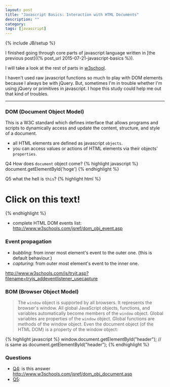 ```yaml
---
layout: post
title: "Javascript Basics: Interaction with HTML Documents"
description: ""
category: 
tags: [javascript]
---
```

{% include JB/setup %}

I finished going through core parts of javascript language written
in [the previous post]({% post_url 2015-07-21-javascript-basics %}).

I will take a look at the rest of parts
in [w3school](http://www.w3schools.com/js/default.asp).

I haven't used raw javascript functions so much to play with DOM elements because
I always be with jQuery.
But, sometimes I'm in trouble whether I'm using jQuery or primitives in javascript.
I hope this study could help me out that kind of troubles.

---

### DOM (Document Object Model)

This is a W3C standard which defines interface that allows programs
and scripts to dynamically access and update the content, structure, and style of a document.

- all HTML elements are defined as javascript `objects`.
- you can access values or actions of HTML elements via their objects' `properties`.

<a name='Q4'>Q4</a> How does `document` object come?
{% highlight javascript %}
document.getElementById('hoge')
{% endhighlight %}

<a name='Q5'>Q5</a> what the hell is `this`?
{% highlight html %}
<h1 onclick="this.innerHTML='Ooops!'">Click on this text!</h1>
{% endhighlight %}

- complete HTML DOM events list: <http://www.w3schools.com/jsref/dom_obj_event.asp>

### Event propagation

- _bubbling_:  from inner most element's event to the outer one. (this is default behaviour.)
- _capturing_: from outer most element's event to the inner one.

<http://www.w3schools.com/js/tryit.asp?filename=tryjs_addeventlistener_usecapture>



### BOM (Browser Object Model)

> The `window` object is supported by all browsers. It represents the browser's window.
 All global JavaScript objects, functions, and variables automatically become members
 of the `window` object.
 Global variables are properties of the `window` object.
 Global functions are methods of the window object.
 Even the document object (of the HTML DOM) is a property of the window object:

{% highlight javascript %}
window.document.getElementById("header");
// is same as
document.getElementById("header");
{% endhighlight %}

### Questions

- [Q4](#Q4): is this answer <http://www.w3schools.com/jsref/dom_obj_document.asp>
- [Q5](#Q5): 
